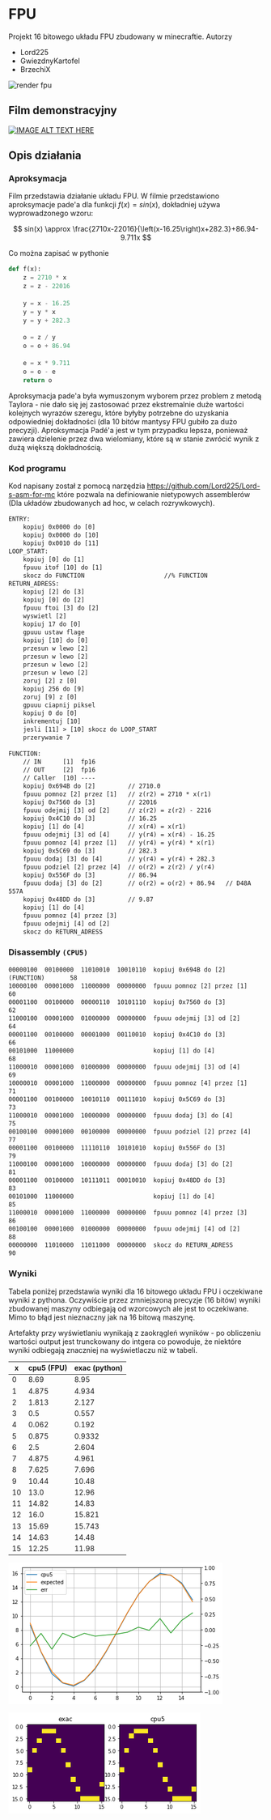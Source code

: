 # FPU

Projekt 16 bitowego układu FPU zbudowany w minecraftie. Autorzy

* Lord225
* GwiezdnyKartofel
* BrzechiX

![render fpu](imgs/fpu32.png)


## Film demonstracyjny
[![IMAGE ALT TEXT HERE](https://img.youtube.com/vi/_oZ8A8Fcuyk/0.jpg)](https://www.youtube.com/watch?v=_oZ8A8Fcuyk)

## Opis działania

### Aproksymacja
Film przedstawia działanie układu FPU. W filmie przedstawiono aproksymacje pade'a dla funkcji $f(x) = sin(x)$, dokładniej używa wyprowadzonego wzoru:

$$
sin(x) \approx \frac{2710x-22016}{\left(x-16.25\right)x+282.3}+86.94-9.711x
$$

Co można zapisać w pythonie

```py
def f(x):
    z = 2710 * x
    z = z - 22016
    
    y = x - 16.25
    y = y * x
    y = y + 282.3
    
    o = z / y
    o = o + 86.94

    e = x * 9.711
    o = o - e
    return o
```

Aproksymacja pade'a była wymuszonym wyborem przez problem z metodą Taylora - nie dało się jej zastosować przez ekstremalnie duże wartości kolejnych wyrazów szeregu, które byłyby potrzebne do uzyskania odpowiedniej dokładności (dla 10 bitów mantysy FPU gubiło za dużo precyzji). Aproksymacja Padé'a jest w tym przypadku lepsza, ponieważ zawiera dzielenie przez dwa wielomiany, które są w stanie zwrócić wynik z dużą większą dokładnością.

### Kod programu

Kod napisany został z pomocą narzędzia https://github.com/Lord225/Lord-s-asm-for-mc które pozwala na definiowanie nietypowych assemblerów (Dla układów zbudowanych ad hoc, w celach rozrywkowych).
```
ENTRY:     
    kopiuj 0x0000 do [0]
    kopiuj 0x0000 do [10]
    kopiuj 0x0010 do [11]
LOOP_START:
    kopiuj [0] do [1]
    fpuuu itof [10] do [1]
    skocz do FUNCTION                      //% FUNCTION
RETURN_ADRESS:
    kopiuj [2] do [3]
    kopiuj [0] do [2]
    fpuuu ftoi [3] do [2]
    wyswietl [2]
    kopiuj 17 do [0]
    gpuuu ustaw flage        
    kopiuj [10] do [0]
    przesun w lewo [2]
    przesun w lewo [2]
    przesun w lewo [2]
    przesun w lewo [2]
    zoruj [2] z [0]
    kopiuj 256 do [9]
    zoruj [9] z [0]
    gpuuu ciapnij piksel
    kopiuj 0 do [0]
    inkrementuj [10]
    jesli [11] > [10] skocz do LOOP_START
    przerywanie 7
 
FUNCTION:
    // IN      [1]  fp16
    // OUT     [2]  fp16
    // Caller  [10] ----
    kopiuj 0x694B do [2]         // 2710.0
    fpuuu pomnoz [2] przez [1]   // z(r2) = 2710 * x(r1)
    kopiuj 0x7560 do [3]         // 22016
    fpuuu odejmij [3] od [2]     // z(r2) = z(r2) - 2216
    kopiuj 0x4C10 do [3]         // 16.25
    kopiuj [1] do [4]            // x(r4) = x(r1) 
    fpuuu odejmij [3] od [4]     // y(r4) = x(r4) - 16.25
    fpuuu pomnoz [4] przez [1]   // y(r4) = y(r4) * x(r1)
    kopiuj 0x5C69 do [3]         // 282.3
    fpuuu dodaj [3] do [4]       // y(r4) = y(r4) + 282.3
    fpuuu podziel [2] przez [4]  // o(r2) = z(r2) / y(r4)
    kopiuj 0x556F do [3]         // 86.94
    fpuuu dodaj [3] do [2]       // o(r2) = o(r2) + 86.94   // D48A 557A
    kopiuj 0x48DD do [3]         // 9.87
    kopiuj [1] do [4]
    fpuuu pomnoz [4] przez [3]
    fpuuu odejmij [4] od [2]    
    skocz do RETURN_ADRESS
```

### Disassembly `(CPU5)`
```
00000100  00100000  11010010  10010110  kopiuj 0x694B do [2]                   (FUNCTION)       58
10000100  00001000  11000000  00000000  fpuuu pomnoz [2] przez [1]                              60
00001100  00100000  00000110  10101110  kopiuj 0x7560 do [3]                                    62
11000100  00001000  01000000  00000000  fpuuu odejmij [3] od [2]                                64
00001100  00100000  00001000  00110010  kopiuj 0x4C10 do [3]                                    66
00101000  11000000                      kopiuj [1] do [4]                                       68
11000010  00001000  01000000  00000000  fpuuu odejmij [3] od [4]                                69
10000010  00001000  11000000  00000000  fpuuu pomnoz [4] przez [1]                              71
00001100  00100000  10010110  00111010  kopiuj 0x5C69 do [3]                                    73
11000010  00001000  10000000  00000000  fpuuu dodaj [3] do [4]                                  75
00100100  00001000  00100000  00000000  fpuuu podziel [2] przez [4]                             77
00001100  00100000  11110110  10101010  kopiuj 0x556F do [3]                                    79
11000100  00001000  10000000  00000000  fpuuu dodaj [3] do [2]                                  81
00001100  00100000  10111011  00010010  kopiuj 0x48DD do [3]                                    83
00101000  11000000                      kopiuj [1] do [4]                                       85
11000010  00001000  11000000  00000000  fpuuu pomnoz [4] przez [3]                              86
00100100  00001000  01000000  00000000  fpuuu odejmij [4] od [2]                                88
00000000  11010000  11011000  00000000  skocz do RETURN_ADRESS                                  90
```


### Wyniki
Tabela poniżej przedstawia wyniki dla 16 bitowego układu FPU i oczekiwane wyniki z pythona. Oczywiście przez zmniejszoną precyzje (16 bitów) wyniki zbudowanej maszyny odbiegają od wzorcowych ale jest to oczekiwane. Mimo to błąd jest nieznaczny jak na 16 bitową maszynę.

Artefakty przy wyświetlaniu wynikają z zaokrągleń wyników - po obliczeniu wartości output jest trunckowany do intgera co powoduje, że niektóre wyniki odbiegają znaczniej na wyświetlaczu niż w tabeli.

| x | cpu5 (FPU) |  exac (python)  |
|---|------|--------|
| 0 | 8.69 | 8.95   |
| 1 | 4.875| 4.934  |
| 2 | 1.813| 2.127  |
| 3 | 0.5  | 0.557  |
| 4 | 0.062| 0.192  |
| 5 | 0.875| 0.9332 |
| 6 | 2.5  | 2.604  |
| 7 | 4.875| 4.961  |
| 8 | 7.625| 7.696  |
| 9 | 10.44| 10.48  |
| 10| 13.0 | 12.96  |
| 11| 14.82| 14.83  |
| 12| 16.0 | 15.821 |
| 13| 15.69| 15.743 |
| 14| 14.63| 14.48  |
| 15| 12.25| 11.98  |


![output1 - tabela w formie graficznej + błąd względny](imgs/output.png)

![output1 - wynikowy obraz](imgs/output3.png)
